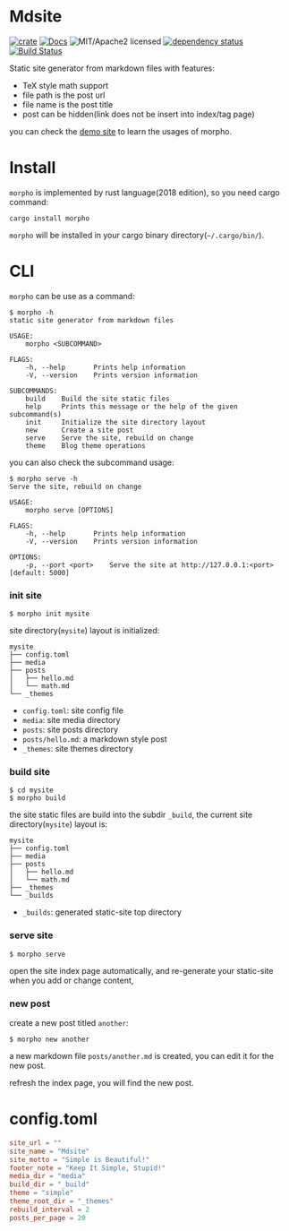 # Mdsite

[![crate][crate-image]][crate-link]
[![Docs][docs-image]][docs-link]
![MIT/Apache2 licensed][license-image]
[![dependency status][deps-image]][deps-link]
[![Build Status][travis-image]][travis-link]

[crate-image]: https://img.shields.io/crates/v/morpho.svg
[crate-link]: https://crates.io/crates/morpho
[docs-image]: https://docs.rs/morpho/badge.svg
[docs-link]: https://docs.rs/morpho
[license-image]: https://img.shields.io/crates/l/morpho.svg
[deps-image]: https://deps.rs/repo/github/fugangqiang/morpho.rs/status.svg
[deps-link]: https://deps.rs/repo/github/fugangqiang/morpho.rs
[travis-image]: https://travis-ci.org/FuGangqiang/morpho.rs.svg?branch=master
[travis-link]: https://travis-ci.org/FuGangqiang/morpho.rs

Static site generator from markdown files with features:

* TeX style math support
* file path is the post url
* file name is the post title
* post can be hidden(link does not be insert into index/tag page)

you can check the [demo site](https://fugangqiang.github.io/morpho.rs/)
to learn the usages of morpho.


# Install

`morpho` is implemented by rust language(2018 edition), so you need cargo command:

```
cargo install morpho
```

`morpho` will be installed in your cargo binary directory(`~/.cargo/bin/`).


# CLI

`morpho` can be use as a command:

```
$ morpho -h
static site generator from markdown files

USAGE:
    morpho <SUBCOMMAND>

FLAGS:
    -h, --help       Prints help information
    -V, --version    Prints version information

SUBCOMMANDS:
    build    Build the site static files
    help     Prints this message or the help of the given subcommand(s)
    init     Initialize the site directory layout
    new      Create a site post
    serve    Serve the site, rebuild on change
    theme    Blog theme operations
```

you can also check the subcommand usage:

```
$ morpho serve -h
Serve the site, rebuild on change

USAGE:
    morpho serve [OPTIONS]

FLAGS:
    -h, --help       Prints help information
    -V, --version    Prints version information

OPTIONS:
    -p, --port <port>    Serve the site at http://127.0.0.1:<port> [default: 5000]
```


### init site

```
$ morpho init mysite
```

site directory(`mysite`) layout is initialized:

```
mysite
├── config.toml
├── media
├── posts
│   ├── hello.md
│   └── math.md
└── _themes
```

* `config.toml`: site config file
* `media`: site media directory
* `posts`: site posts directory
* `posts/hello.md`: a markdown style post
* `_themes`: site themes directory

### build site

```
$ cd mysite
$ morpho build
```

the site static files are build into the subdir `_build`, the current site directory(`mysite`) layout is:

```
mysite
├── config.toml
├── media
├── posts
│   ├── hello.md
│   └── math.md
├── _themes
└── _builds
```

* `_builds`: generated static-site top directory

### serve site

```
$ morpho serve
```

open the site index page automatically,
and re-generate your static-site when you add or change content,

### new post

create a new post titled `another`:

```
$ morpho new another
```

a new markdown file `posts/another.md` is created,
you can edit it for the new post.

refresh the index page, you will find the new post.


# config.toml

```toml
site_url = ""
site_name = "Mdsite"
site_motto = "Simple is Beautiful!"
footer_note = "Keep It Simple, Stupid!"
media_dir = "media"
build_dir = "_build"
theme = "simple"
theme_root_dir = "_themes"
rebuild_interval = 2
posts_per_page = 20
```

